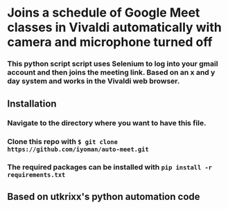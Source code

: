 # Joins a schedule of Google Meet classes in Vivaldi automatically with camera and microphone turned off

### This python script script uses Selenium to log into your gmail account and then joins the meeting link. Based on an x and y day system and works in the Vivaldi web browser.

## Installation

### Navigate to the directory where you want to have this file.
### Clone this repo with ` $ git clone https://github.com/iyoman/auto-meet.git `
### The required packages can be installed with `pip install -r requirements.txt` 

## Based on utkrixx's python automation code
